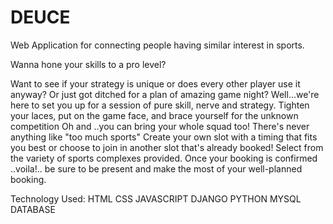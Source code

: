 # DEUCE
Web Application for connecting people having similar interest in sports.

Wanna hone your skills to a pro level?

Want to see if your strategy is unique or does every other player use it anyway?
Or just got ditched for a plan of amazing game night?
Well...we're here to set you up for a session of pure skill, nerve and strategy.
Tighten your laces, put on the game face, and brace yourself for the unknown competition
Oh and ..you can bring your whole squad too! There's never anything like "too much sports" 
Create your own slot with a timing that fits you best or choose to join in another slot that's already booked!
Select from the variety of sports complexes provided.
Once your booking is confirmed ..voila!.. be sure to be present and make the most of your well-planned booking.


Technology Used:
HTML
CSS
JAVASCRIPT
DJANGO
PYTHON
MYSQL DATABASE
